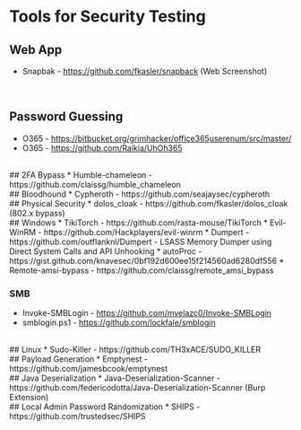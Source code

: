 
# Tools for Security Testing

## Web App
* Snapbak - https://github.com/fkasler/snapback (Web Screenshot)
<br />

## Password Guessing
* O365 - https://bitbucket.org/grimhacker/office365userenum/src/master/
* O365 - https://github.com/Raikia/UhOh365

<br />
## 2FA Bypass
* Humble-chameleon - https://github.com/claissg/humble_chameleon

<br />
## Bloodhound
* Cypheroth - https://github.com/seajaysec/cypheroth

<br />
## Physical Security
* dolos_cloak - https://github.com/fkasler/dolos_cloak (802.x bypass)

<br />
## Windows
* TikiTorch - https://github.com/rasta-mouse/TikiTorch
* Evil-WinRM - https://github.com/Hackplayers/evil-winrm
* Dumpert - https://github.com/outflanknl/Dumpert
  - LSASS Memory Dumper using Direct System Calls and API Unhooking
* autoProc - https://gist.github.com/knavesec/0bf192d600ee15f214560ad6280df556
* Remote-amsi-bypass - https://github.com/claissg/remote_amsi_bypass

### SMB
  * Invoke-SMBLogin - https://github.com/mvelazc0/Invoke-SMBLogin
  * smblogin.ps1 - https://github.com/lockfale/smblogin

<br />
## Linux
* Sudo-Killer - https://github.com/TH3xACE/SUDO_KILLER

<br />
## Payload Generation
* Emptynest - https://github.com/jamesbcook/emptynest

<br />
## Java Deserialization
* Java-Deserialization-Scanner - https://github.com/federicodotta/Java-Deserialization-Scanner (Burp Extension)

<br />
## Local Admin Password Randomization
* SHIPS - https://github.com/trustedsec/SHIPS

<br />
